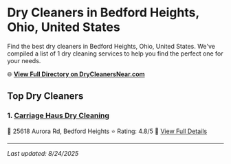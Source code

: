 # Dry Cleaners in Bedford Heights, Ohio, United States

Find the best dry cleaners in Bedford Heights, Ohio, United States. We've compiled a list of 1 dry cleaning services to help you find the perfect one for your needs.

🌐 **[View Full Directory on DryCleanersNear.com](https://drycleanersnear.com/city/US/Ohio/Bedford%20Heights)**

## Top Dry Cleaners

### 1. [Carriage Haus Dry Cleaning](https://drycleanersnear.com/dryCleaner/6875b6579b5c02c2ea277e86/carriage-haus-dry-cleaning)
📍 25618 Aurora Rd, Bedford Heights
⭐ Rating: 4.8/5
🔗 [View Full Details](https://drycleanersnear.com/dryCleaner/6875b6579b5c02c2ea277e86/carriage-haus-dry-cleaning)


---

*Last updated: 8/24/2025*
